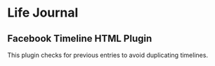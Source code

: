 #  Life Journal #

## Facebook Timeline HTML Plugin ##

This plugin checks for previous entries to avoid duplicating timelines.

